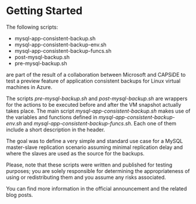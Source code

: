 # Getting Started

The following scripts:

 * mysql-app-consistent-backup.sh
 * mysql-app-consistent-backup-env.sh
 * mysql-app-consistent-backup-funcs.sh
 * post-mysql-backup.sh
 * pre-mysql-backup.sh

are part of the result of a collaboration between Microsoft and CAPSiDE to test a preview feature of application consistent backups for Linux virtual machines in Azure.

The scripts _pre-mysql-backup.sh_ and _post-mysql-backup.sh_ are wrappers for the actions to be executed before and after the VM snapshot actually takes place. The main script _mysql-app-consistent-backup.sh_ makes use of the variables and functions defined in _mysql-app-consistent-backup-env.sh_ and _mysql-app-consistent-backup-funcs.sh_. Each one of them include a short description in the header.

The goal was to define a very simple and standard use case for a MySQL master-slave replication scenario assuming minimal replication delay and where the slaves are used as the source for the backups.

Please, note that these scripts were written and published for testing purposes; you are solely responsible for determining the appropriateness of using or redistributing them and you assume any risks associated.

You can find more information in the official announcement and the related blog posts.
